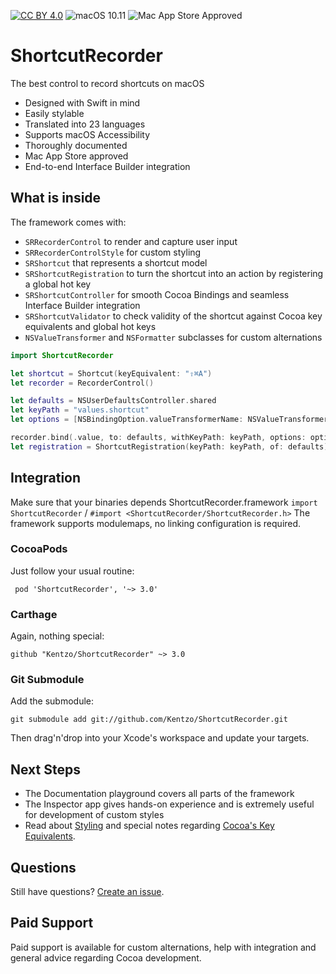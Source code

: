 [![CC BY 4.0](https://img.shields.io/badge/License-CC%20BY%204.0-orange.svg)](http://creativecommons.org/licenses/by/4.0/)
![macOS 10.11](https://img.shields.io/badge/macOS-10.11%2B-black.svg)
![Mac App Store Approved](https://img.shields.io/badge/Mac%20App%20Store-Approved-success.svg)

# ShortcutRecorder

The best control to record shortcuts on macOS

- Designed with Swift in mind
- Easily stylable
- Translated into 23 languages
- Supports macOS Accessibility
- Thoroughly documented
- Mac App Store approved
- End-to-end Interface Builder integration

## What is inside

The framework comes with:
- `SRRecorderControl` to render and capture user input
- `SRRecorderControlStyle` for custom styling
- `SRShortcut` that represents a shortcut model
- `SRShortcutRegistration` to turn the shortcut into an action by registering a global hot key
- `SRShortcutController` for smooth Cocoa Bindings and seamless Interface Builder integration
- `SRShortcutValidator` to check validity of the shortcut against Cocoa key equivalents and global hot keys
- `NSValueTransformer` and `NSFormatter` subclasses for custom alternations

```swift
import ShortcutRecorder

let shortcut = Shortcut(keyEquivalent: "⇧⌘A")
let recorder = RecorderControl()

let defaults = NSUserDefaultsController.shared
let keyPath = "values.shortcut"
let options = [NSBindingOption.valueTransformerName: NSValueTransformerName.keyedUnarchiveFromDataTransformerName]

recorder.bind(.value, to: defaults, withKeyPath: keyPath, options: options)
let registration = ShortcutRegistration(keyPath: keyPath, of: defaults) {_ in NSSound.beep() }
```

## Integration

Make sure that your binaries depends ShortcutRecorder.framework  `import ShortcutRecorder` /  `#import <ShortcutRecorder/ShortcutRecorder.h>`
The framework supports modulemaps, no linking configuration is required.

### CocoaPods

Just follow your usual routine:

     pod 'ShortcutRecorder', '~> 3.0'

### Carthage

Again, nothing special:

    github "Kentzo/ShortcutRecorder" ~> 3.0

### Git Submodule

Add the submodule:

    git submodule add git://github.com/Kentzo/ShortcutRecorder.git

Then drag'n'drop into your Xcode's workspace and update your targets.

## Next Steps

- The Documentation playground covers all parts of the framework
- The Inspector app gives hands-on experience and is extremely useful for development of custom styles
- Read about [Styling](https://github.com/Kentzo/ShortcutRecorder/wiki/Styling) and special notes regarding [Cocoa's Key Equivalents](https://github.com/Kentzo/ShortcutRecorder/wiki/Cocoa-Key-Equivalents).

## Questions

Still have questions? [Create an issue](https://github.com/Kentzo/ShortcutRecorder/issues/new).

## Paid Support

Paid support is available for custom alternations, help with integration and general advice regarding Cocoa development.
